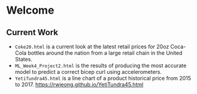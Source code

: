 # Welcome  
## Current Work  
- `Coke20.html` is a current look at the latest retail prices for 20oz Coca-Cola bottles around the nation from a large retail chain in the United States.  
- `ML_Week4_Project2.html` is the results of producing the most accurate model to predict a correct bicep curl using accelerometers.
- `YetiTundra45.html` is a line chart of a product historical price from 2015 to 2017. https://rwjeong.github.io/YetiTundra45.html
